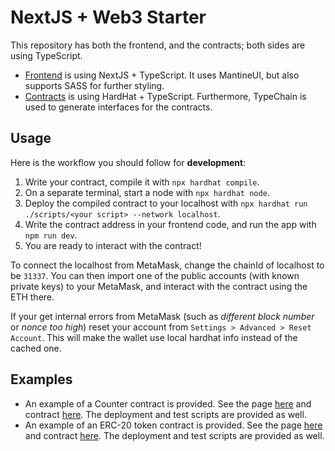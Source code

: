 # NextJS + Web3 Starter

This repository has both the frontend, and the contracts; both sides are using TypeScript.

- [Frontend](./frontend/) is using NextJS + TypeScript. It uses MantineUI, but also supports SASS for further styling.
- [Contracts](./contracts/) is using HardHat + TypeScript. Furthermore, TypeChain is used to generate interfaces for the contracts.

## Usage

Here is the workflow you should follow for **development**:

1. Write your contract, compile it with `npx hardhat compile`.
2. On a separate terminal, start a node with `npx hardhat node`.
3. Deploy the compiled contract to your localhost with `npx hardhat run ./scripts/<your script> --network localhost`.
4. Write the contract address in your frontend code, and run the app with `npm run dev`.
5. You are ready to interact with the contract!

To connect the localhost from MetaMask, change the chainId of localhost to be `31337`. You can then import one of the public accounts (with known private keys) to your MetaMask, and interact with the contract using the ETH there.

If your get internal errors from MetaMask (such as _different block number_ or _nonce too high_) reset your account from `Settings > Advanced > Reset Account`. This will make the wallet use local hardhat info instead of the cached one.

## Examples

- An example of a Counter contract is provided. See the page [here](./frontend/counter.tsx) and contract [here](./contracts/contracts/Counter.sol). The deployment and test scripts are provided as well.
- An example of an ERC-20 token contract is provided. See the page [here](./frontend/mytoken.tsx) and contract [here](./contracts/contracts/MyToken.sol). The deployment and test scripts are provided as well.
